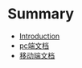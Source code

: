 # Summary

* [Introduction](README.md)
* [pc端文档](./pc端文档/README.md)
* [移动端文档](./移动端文档/README.md)




